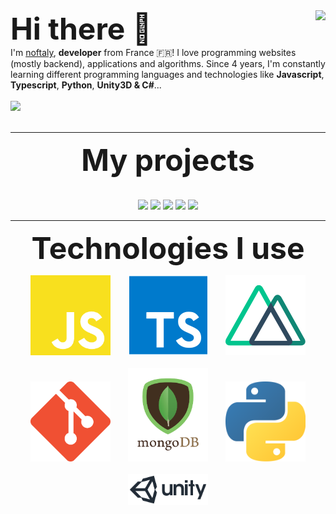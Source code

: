 
<img align="right" src="https://github-readme-stats.vercel.app/api?username=noftaly&show_icons=true&hide_border=true" />
<font size="10">
<b>
Hi there 👋
</b>
</font>
<br>
I'm <a href="https://nessmc.fr">noftaly</a>, <b>developer</b> from France 🇫🇷! I love programming websites (mostly backend), applications and algorithms. Since 4 years, I'm constantly learning different programming languages and technologies like <b>Javascript</b>, <b>Typescript</b>, <b>Python</b>, <b>Unity3D & C#</b>...
<br><br>
<img src="https://img.shields.io/badge/DISCORD-noftaly%230359-7289DA?style=for-the-badge" />
<br>
<br>

___

<p align="center">
	<font size="10">
		<b>
			My projects
		</b>
	</font>
	<br>
	<br>
	<br>
	<img src="https://github-readme-stats.vercel.app/api/pin/?username=Skript-MC&repo=Swan" />
	<img src="https://github-readme-stats.vercel.app/api/pin/?username=noftaly&repo=MineField" />
	<img src="https://github-readme-stats.vercel.app/api/pin/?username=noftaly&repo=trello-clone" />
	<img src="https://github-readme-stats.vercel.app/api/pin/?username=noftaly&repo=CoinsRun" />
	<img src="https://github-readme-stats.vercel.app/api/pin/?username=noftaly&repo=LadderGame" />
</p>

___

<p align="center">
	<font size="10">
		<b>
		Technologies I use
		</b>
	</font>
</p>

<p align="center">
	<img src="./images/javascript.png" width="128"/>
	&nbsp;&nbsp;&nbsp;&nbsp;&nbsp;
	<img src="./images/typescript.png" width="128"/>
	&nbsp;&nbsp;&nbsp;&nbsp;&nbsp;
	<img src="./images/vuejs.png" width="128" />
	<br>
	<br>
	<img src="./images/git.png" width="128" />
	&nbsp;&nbsp;&nbsp;&nbsp;&nbsp;
	<img src="./images/mongodb.png" width="128" />
	&nbsp;&nbsp;&nbsp;&nbsp;&nbsp;
	<img src="./images/python.png" width="128" />
	<br><br>
	<img src="./images/unity.png" width="128" />
</p>

